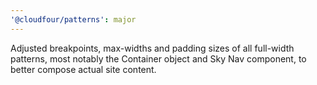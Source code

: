 ```yaml
---
'@cloudfour/patterns': major
---
```


Adjusted breakpoints, max-widths and padding sizes of all full-width patterns, most notably the Container object and Sky Nav component, to better compose actual site content.
